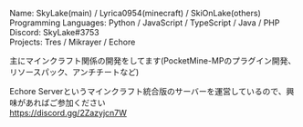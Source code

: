 Name: SkyLake(main) / Lyrica0954(minecraft) / SkiOnLake(others)  
Programming Languages: Python / JavaScript / TypeScript / Java / PHP  
Discord: SkyLake#3753  
Projects: Tres / Mikrayer / Echore

主にマインクラフト関係の開発をしてます(PocketMine-MPのプラグイン開発、リソースパック、アンチチートなど)

Echore Serverというマインクラフト統合版のサーバーを運営しているので、興味があればご参加ください  
https://discord.gg/2Zazyjcn7W
